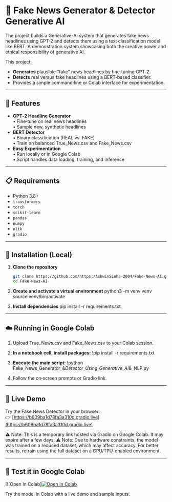 # 📰 Fake News Generator & Detector Generative AI

The project builds a Generative-AI system that generates fake news headlines using GPT-2 and detects them using a text classification model like BERT.
A demonstration system showcasing both the creative power and ethical responsibility of generative AI. 

This project:
- **Generates** plausible “fake” news headlines by fine‑tuning GPT‑2.
- **Detects** real versus fake headlines using a BERT‑based classifier.
- Provides a simple command‑line or Colab interface for experimentation.

---

## 🚀 Features

- **GPT‑2 Headline Generator**  
  • Fine‑tune on real news headlines  
  • Sample new, synthetic headlines  
- **BERT Detector**  
  • Binary classification (REAL vs. FAKE)  
  • Train on balanced True_News.csv and Fake_News.csv  
- **Easy Experimentation**  
  • Run locally or in Google Colab  
  • Script handles data loading, training, and inference  

---

## 📋 Requirements

- Python 3.8+  
- `transformers`  
- `torch`  
- `scikit-learn`  
- `pandas`  
- `numpy`  
- `nltk`  
- `gradio`  

---

## 🔧 Installation (Local)

1. **Clone the repository**  
   ```bash
   git clone https://github.com/https:/AshwinSinha-2004/Fake-News-AI.git
   cd Fake-News-AI

2. **Create and activate a virtual environment**
    python3 -m venv venv
    source venv/bin/activate

3. **Install dependencies**
    pip install -r requirements.txt

---

## ☁️ Running in Google Colab

1. Upload True_News.csv and Fake_News.csv to your Colab session.

2. **In a notebook cell, install packages:**
    !pip install -r requirements.txt

3. **Execute the main script:**
    !python Fake_News_Generator_&_Detector_Using_Generative_AI_&_NLP.py

4. Follow the on‑screen prompts or Gradio link.

---

## 🚀 Live Demo

Try the Fake News Detector in your browser:  
👉 [https://b609ba1d78fa3a310d.gradio.live](https://b609ba1d78fa3a310d.gradio.live)

⚠️ Note: This is a temporary link hosted via Gradio on Google Colab. It may expire after a few days.
⚠️ Note: Due to hardware constraints, the model was trained on a reduced dataset, which may affect accuracy. For better results, retrain using the full dataset on a GPU/TPU-enabled environment.

---

## 🧪 Test it in Google Colab

[![Open In Colab][![Open In Colab](https://colab.research.google.com/assets/colab-badge.svg)](https://colab.research.google.com/github/AshwinSinha-2004/Fake-News-Generator-Detector-Generative-AI/blob/main/main.ipynb)

Try the model in Colab with a live demo and sample inputs.
